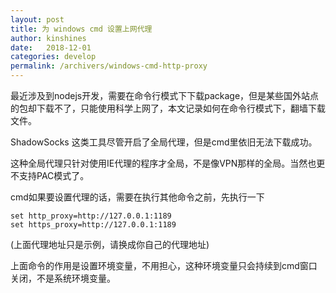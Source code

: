 ```yaml
---
layout: post
title: 为 windows cmd 设置上网代理
author: kinshines
date:   2018-12-01
categories: develop
permalink: /archivers/windows-cmd-http-proxy
---
```


<p class="lead">最近涉及到nodejs开发，需要在命令行模式下下载package，但是某些国外站点的包却下载不了，只能使用科学上网了，本文记录如何在命令行模式下，翻墙下载文件。</p>

ShadowSocks 这类工具尽管开启了全局代理，但是cmd里依旧无法下载成功。

这种全局代理只针对使用IE代理的程序才全局，不是像VPN那样的全局。当然也更不支持PAC模式了。

cmd如果要设置代理的话，需要在执行其他命令之前，先执行一下

    set http_proxy=http://127.0.0.1:1189
    set https_proxy=http://127.0.0.1:1189

(上面代理地址只是示例，请换成你自己的代理地址)

上面命令的作用是设置环境变量，不用担心，这种环境变量只会持续到cmd窗口关闭，不是系统环境变量。
